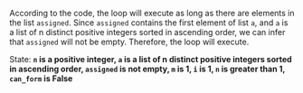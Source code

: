 According to the code, the loop will execute as long as there are elements in the list `assigned`. Since `assigned` contains the first element of list `a`, and `a` is a list of n distinct positive integers sorted in ascending order, we can infer that `assigned` will not be empty. Therefore, the loop will execute.

State: **`n` is a positive integer, `a` is a list of n distinct positive integers sorted in ascending order, `assigned` is not empty, `m` is 1, `i` is 1, `n` is greater than 1, `can_form` is False**
